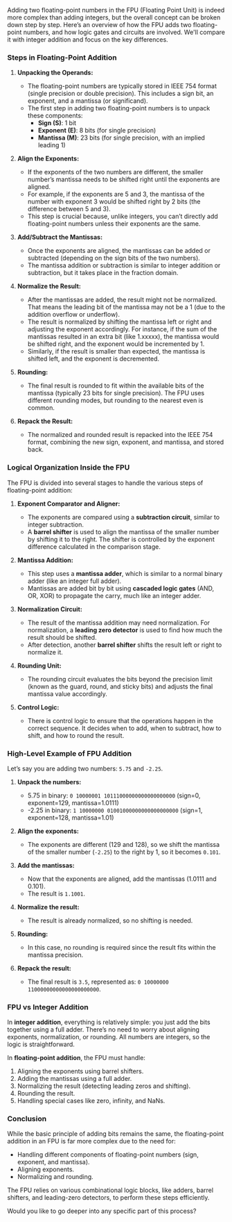 Adding two floating-point numbers in the FPU (Floating Point Unit) is indeed more complex than adding integers, but the overall concept can be broken down step by step. Here’s an overview of how the FPU adds two floating-point numbers, and how logic gates and circuits are involved. We'll compare it with integer addition and focus on the key differences.

### Steps in Floating-Point Addition

1. **Unpacking the Operands:**
   - The floating-point numbers are typically stored in IEEE 754 format (single precision or double precision). This includes a sign bit, an exponent, and a mantissa (or significand).
   - The first step in adding two floating-point numbers is to unpack these components:
     - **Sign (S)**: 1 bit
     - **Exponent (E)**: 8 bits (for single precision)
     - **Mantissa (M)**: 23 bits (for single precision, with an implied leading 1)

2. **Align the Exponents:**
   - If the exponents of the two numbers are different, the smaller number’s mantissa needs to be shifted right until the exponents are aligned.
   - For example, if the exponents are 5 and 3, the mantissa of the number with exponent 3 would be shifted right by 2 bits (the difference between 5 and 3).
   - This step is crucial because, unlike integers, you can’t directly add floating-point numbers unless their exponents are the same.

3. **Add/Subtract the Mantissas:**
   - Once the exponents are aligned, the mantissas can be added or subtracted (depending on the sign bits of the two numbers).
   - The mantissa addition or subtraction is similar to integer addition or subtraction, but it takes place in the fraction domain.

4. **Normalize the Result:**
   - After the mantissas are added, the result might not be normalized. That means the leading bit of the mantissa may not be a 1 (due to the addition overflow or underflow).
   - The result is normalized by shifting the mantissa left or right and adjusting the exponent accordingly. For instance, if the sum of the mantissas resulted in an extra bit (like 1.xxxxx), the mantissa would be shifted right, and the exponent would be incremented by 1.
   - Similarly, if the result is smaller than expected, the mantissa is shifted left, and the exponent is decremented.

5. **Rounding:**
   - The final result is rounded to fit within the available bits of the mantissa (typically 23 bits for single precision). The FPU uses different rounding modes, but rounding to the nearest even is common.

6. **Repack the Result:**
   - The normalized and rounded result is repacked into the IEEE 754 format, combining the new sign, exponent, and mantissa, and stored back.

### Logical Organization Inside the FPU

The FPU is divided into several stages to handle the various steps of floating-point addition:

1. **Exponent Comparator and Aligner:**
   - The exponents are compared using a **subtraction circuit**, similar to integer subtraction. 
   - A **barrel shifter** is used to align the mantissa of the smaller number by shifting it to the right. The shifter is controlled by the exponent difference calculated in the comparison stage.
   
2. **Mantissa Addition:**
   - This step uses a **mantissa adder**, which is similar to a normal binary adder (like an integer full adder).
   - Mantissas are added bit by bit using **cascaded logic gates** (AND, OR, XOR) to propagate the carry, much like an integer adder.
   
3. **Normalization Circuit:**
   - The result of the mantissa addition may need normalization. For normalization, a **leading zero detector** is used to find how much the result should be shifted.
   - After detection, another **barrel shifter** shifts the result left or right to normalize it.

4. **Rounding Unit:**
   - The rounding circuit evaluates the bits beyond the precision limit (known as the guard, round, and sticky bits) and adjusts the final mantissa value accordingly.
   
5. **Control Logic:**
   - There is control logic to ensure that the operations happen in the correct sequence. It decides when to add, when to subtract, how to shift, and how to round the result.

### High-Level Example of FPU Addition

Let’s say you are adding two numbers: `5.75` and `-2.25`.

1. **Unpack the numbers:**
   - 5.75 in binary: `0 10000001 10111000000000000000000` (sign=0, exponent=129, mantissa=1.0111)
   - -2.25 in binary: `1 10000000 01001000000000000000000` (sign=1, exponent=128, mantissa=1.01)

2. **Align the exponents:**
   - The exponents are different (129 and 128), so we shift the mantissa of the smaller number (`-2.25`) to the right by 1, so it becomes `0.101`.

3. **Add the mantissas:**
   - Now that the exponents are aligned, add the mantissas (1.0111 and 0.101).
   - The result is `1.1001`.

4. **Normalize the result:**
   - The result is already normalized, so no shifting is needed.

5. **Rounding:**
   - In this case, no rounding is required since the result fits within the mantissa precision.

6. **Repack the result:**
   - The final result is `3.5`, represented as: `0 10000000 11000000000000000000000`.

### FPU vs Integer Addition

In **integer addition**, everything is relatively simple: you just add the bits together using a full adder. There’s no need to worry about aligning exponents, normalization, or rounding. All numbers are integers, so the logic is straightforward.

In **floating-point addition**, the FPU must handle:
1. Aligning the exponents using barrel shifters.
2. Adding the mantissas using a full adder.
3. Normalizing the result (detecting leading zeros and shifting).
4. Rounding the result.
5. Handling special cases like zero, infinity, and NaNs.

### Conclusion

While the basic principle of adding bits remains the same, the floating-point addition in an FPU is far more complex due to the need for:
- Handling different components of floating-point numbers (sign, exponent, and mantissa).
- Aligning exponents.
- Normalizing and rounding.

The FPU relies on various combinational logic blocks, like adders, barrel shifters, and leading-zero detectors, to perform these steps efficiently.

Would you like to go deeper into any specific part of this process?
